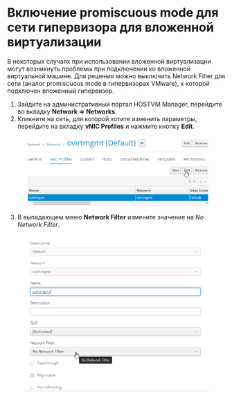# Включение promiscuous mode для сети гипервизора для вложенной виртуализации

В некоторых случаях при использовании вложенной виртуализации могут возникнуть проблемы при подключении ко вложенной виртуальной машине. Для решения можно выключить Network Filter для сети (аналог promiscuous mode в гипервизорах VMware), к которой подключен вложенный гипервизор.

1. Зайдите на административный портал HOSTVM Manager, перейдите во вкладку **Network => Networks**.
2. Кликните на сеть, для которой хотите изменить параметры, перейдите на вкладку **vNIC Profiles** и нажмите кнопку **Edit**.

<figure><img src="../../../.gitbook/assets/image (2) (1).png" alt=""><figcaption></figcaption></figure>

3. В выпадающем меню **Network Filter** измените значение на _No Network Filter_.

<figure><img src="../../../.gitbook/assets/image (2) (1) (1).png" alt=""><figcaption></figcaption></figure>
